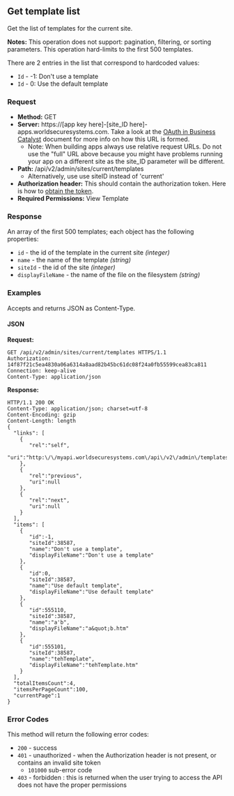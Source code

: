 ## Get template list

Get the list of templates for the current site.


**Notes:** This operation does not support: pagination, filtering, or sorting parameters. This operation hard-limits to the first 500 templates. 

There are 2 entries in the list that correspond to hardcoded values: 

* `Id` - -1: Don't use a template
* `Id` - 0: Use the default template

### Request

* **Method:** GET
* **Server:**  https://[app key here]-[site_ID here]-apps.worldsecuresystems.com. Take a look at the [OAuth in Business Catalyst](http://developers.businesscatalyst.com/developer-documentation/oauth-in-bc.html) document for more info on how this URL is formed.
  * Note: When building apps always use relative request URLs. Do not use the "full" URL above because you might have problems running your app on a different site as the site_ID parameter will be different.
* **Path:** /api/v2/admin/sites/current/templates
  * Alternatively, use use siteID instead of 'current'
* **Authorization header:** This should contain the authorization token. Here is how to [obtain the token](http://developers.businesscatalyst.com/developer-documentation/oauth-in-bc.html).
* **Required Permissions:** View Template

### Response

An array of the first 500 templates; each object has the following properties:

* `id` - the id of the template in the current site *(integer)*
* `name` - the name of the template *(string)*
* `siteId` - the id of the site *(integer)*
* `displayFileName` - the  name of the file on the filesystem *(string)*

### Examples

Accepts and returns JSON as Content-Type.

#### JSON

**Request:**
~~~
GET /api/v2/admin/sites/current/templates HTTPS/1.1
Authorization: 14f87f21c5ea4830a06a6314a8aad82b45bc61dc08f24a0fb55599cea83ca811
Connection: keep-alive
Content-Type: application/json
~~~

**Response:**
~~~
HTTP/1.1 200 OK
Content-Type: application/json; charset=utf-8
Content-Encoding: gzip
Content-Length: length
{
  "links": [
    {
       "rel":"self",
       "uri":"http:\/\/myapi.worldsecuresystems.com\/api\/v2\/admin\/templates"
    },
    {
       "rel":"previous",
       "uri":null
    },
    {
       "rel":"next",
       "uri":null
    }
  ],
  "items": [ 
    {
       "id":-1,
       "siteId":38587,
       "name":"Don't use a template",
       "displayFileName":"Don't use a template"
    },
    {
       "id":0,
       "siteId":38587,
       "name":"Use default template",
       "displayFileName":"Use default template"
    },
    {
       "id":555110,
       "siteId":38587,
       "name":"a'b",
       "displayFileName":"a&quot;b.htm"
    },
    {
       "id":555101,
       "siteId":38587,
       "name":"tehTemplate",
       "displayFileName":"tehTemplate.htm"
    }
  ],
  "totalItemsCount":4,
  "itemsPerPageCount":100,
  "currentPage":1
}
~~~

### Error Codes

This method will return the following error codes:

* `200` - success
* `401` - unauthorized - when the Authorization header is not present, or contains an invalid site token
	* `101000` sub-error code
* `403` - forbidden : this is returned when the user trying to access the API does not have the proper permissions
